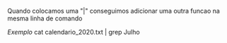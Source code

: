 Quando colocamos uma "|" conseguimos adicionar uma outra funcao na mesma linha de comando

_Exemplo_ 
cat calendario_2020.txt | grep Julho
